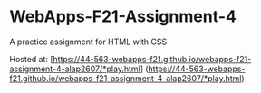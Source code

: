 # WebApps-F21-Assignment-4
A practice assignment for HTML with CSS

Hosted at: [https://44-563-webapps-f21.github.io/webapps-f21-assignment-4-alap2607/*play.html] (https://44-563-webapps-f21.github.io/webapps-f21-assignment-4-alap2607/*play.html)
